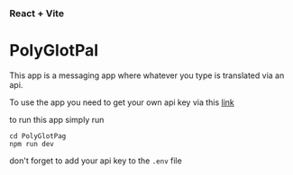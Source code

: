 ### React + Vite

# PolyGlotPal

This app is a messaging app where whatever you type is translated via an api. 

To use the app you need to get your own api key via this [link](https://rapidapi.com/translated/api/mymemory-translation-memory)

to run this app simply run

`cd PolyGlotPag`\
`npm run dev`

don't forget to add your api key to the `.env` file 